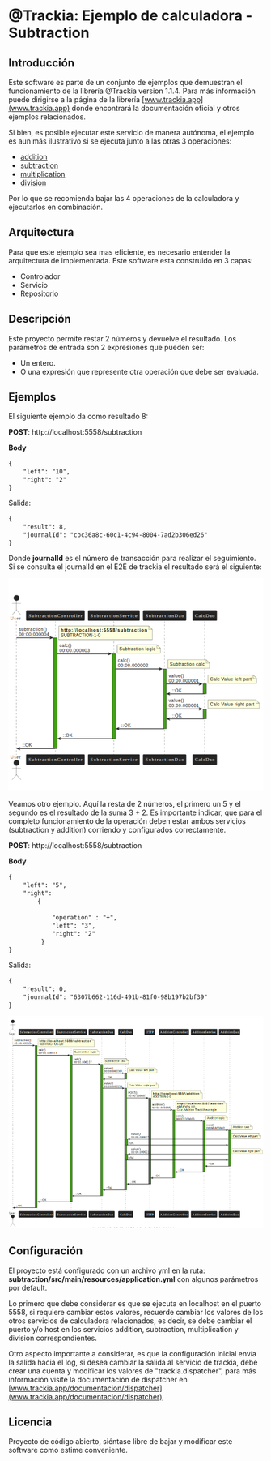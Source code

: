 # @Trackia: Ejemplo de calculadora - Subtraction



## Introducción


Este software es parte de un conjunto de ejemplos que demuestran el funcionamiento de la librería @Trackia version 1.1.4.
Para más información puede dirigirse a la página de la librería [www.trackia.app](www.trackia.app) donde encontrará la documentación oficial y otros ejemplos relacionados.



Si bien, es posible ejecutar este servicio de manera autónoma, el ejemplo es aun más ilustrativo si se ejecuta junto a las otras 3 operaciones:
- [addition](https://github.com/trackiaapp/calc-addition)
- [subtraction](https://github.com/trackiaapp/calc-subtraction)
- [multiplication](https://github.com/trackiaapp/calc-multiplication)
- [division](https://github.com/trackiaapp/calc-division)

Por lo que se recomienda bajar las 4 operaciones de la calculadora y ejecutarlos en combinación.



## Arquitectura

Para que este ejemplo sea mas eficiente, es necesario entender la arquitectura de implementada. Este software esta construido en 3 capas:
- Controlador
- Servicio
- Repositorio



## Descripción
Este proyecto permite restar 2 números y devuelve el resultado. Los parámetros de entrada son 2 expresiones que pueden ser:
- Un entero.
- O una expresión que represente otra operación que debe ser evaluada.


## Ejemplos

El siguiente ejemplo da como resultado 8:

**POST**: http://localhost:5558/subtraction

**Body**

```
{
    "left": "10",
    "right": "2"
}
```

Salida:

```
{
    "result": 8,
    "journalId": "cbc36a8c-60c1-4c94-8004-7ad2b306ed26"
}

```
Donde **journalId** es el número de transacción para realizar el seguimiento. Si se consulta el journalId en el E2E de trackia el resultado será el siguiente:


![Secuencia](secuence.png)



Veamos otro ejemplo. Aquí la resta de 2 números, el primero un 5 y el segundo es el resultado de la suma 3 + 2.
Es importante indicar, que para el completo funcionamiento de la operación deben estar ambos servicios (subtraction y addition) corriendo y configurados correctamente.


**POST**: http://localhost:5558/subtraction

**Body**

```
{    
    "left": "5",
    "right": 
        {

            "operation" : "+",
            "left": "3",
            "right": "2"
         }
}

```

Salida:

```
{
    "result": 0,
    "journalId": "6307b662-116d-491b-81f0-98b197b2bf39"
}

```

![Secuencia](secuence2.png)


## Configuración
El proyecto está configurado con un archivo yml en la ruta: **subtraction/src/main/resources/application.yml** con algunos parámetros por default.


Lo primero que debe considerar es que se ejecuta en localhost en el puerto 5558, si requiere cambiar estos valores, recuerde cambiar los valores de los otros servicios de calculadora relacionados, es decir, se debe cambiar el puerto y/o host en los servicios addition, subtraction, multiplication y division correspondientes.

Otro aspecto importante a considerar, es que la configuración inicial envía la salida hacia el log, si desea cambiar la salida al servicio de trackia, debe crear una cuenta y modificar los valores de "trackia.dispatcher", para más información visite la documentación de dispatcher en
[www.trackia.app/documentacion/dispatcher](www.trackia.app/documentacion/dispatcher)






## Licencia
Proyecto de código abierto, siéntase libre de bajar y modificar este software como estime conveniente.

